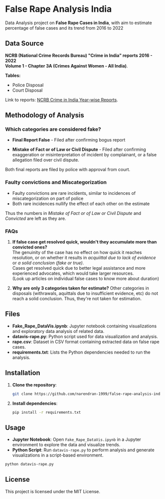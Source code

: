 
# False Rape Analysis India

Data Analysis project on **False Rape Cases in India**, with aim to estimate percentage of false cases and its trend from 2016 to 2022

## Data Source

**NCRB (National Crime Records Bureau) "Crime in India" reports 2016 - 2022**  
**Volume 1 - Chapter 3A (Crimes Against Women - All India)**.  

**Tables:**  
- Police Disposal
- Court Disposal

Link to reports: [NCRB Crime in India Year-wise Reports](https://ncrb.gov.in/crime-in-india-year-wise.html?year=2022).  

## Methodology of Analysis

### Which categories are considered fake?  

- **Final Report False** - Filed after confirming bogus report  
  
- **Mistake of Fact or of Law or Civil Dispute** - Filed after confirming exaggeration or misinterpretation of incident by complainant, or a false allegation filed over civil dispute.  
  
Both final reports are filed by police with approval from court.  
  
  
### Faulty convictions and Miscategorization  
  
- Faulty convictions are rare incidents, similar to incidences of miscategorization on part of police
- Both rare incidences nullify the effect of each other on the estimate

Thus the numbers in *Mistake of Fact or of Law or Civil Dispute* and *Convicted* are left as they are.

### FAQs  
  
1. **If false case get resolved quick, wouldn't they accumulate more than convicted ones?**  
   The genuinity of the case has no effect on how quick it reaches resolution, or on whether it results in _acquiittal due to lack of evidence_ or _a solid conclusion (fake or true)_.  
   Cases get resolved quick due to better legal assistance and more experienced advocates, which would take larger resources.  
   (Look up articles on individual false cases to know more about duration)
   
3. **Why are only 3 categories taken for estimate?**
   Other categories in disposals (withrawals, aquittals due to insufficient evidence, etc) do not reach a solid conclusion. Thus, they're not taken for estimation.

  
## Files

- **Fake_Rape_DataVis.ipynb**: Jupyter notebook containing visualizations and exploratory data analysis of related data.
- **datavis-rape.py**: Python script used for data visualization and analysis.
- **rape.csv**: Dataset in CSV format containing extracted data on false rape cases.
- **requirements.txt**: Lists the Python dependencies needed to run the analysis.

## Installation

1. **Clone the repository**:
   ```bash
   git clone https://github.com/narendran-1999/false-rape-analysis-india.git
   ```

2. **Install dependencies**:
   ```bash
   pip install -r requirements.txt
   ```

## Usage

- **Jupyter Notebook**: Open `Fake_Rape_DataVis.ipynb` in a Jupyter environment to explore the data and visualize trends.
- **Python Script**: Run `datavis-rape.py` to perform analysis and generate visualizations in a script-based environment.

```bash
python datavis-rape.py
```

## License

This project is licensed under the MIT License.
